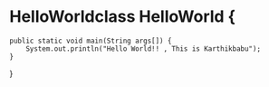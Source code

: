 # HelloWorldclass HelloWorld {
    public static void main(String args[]) {
        System.out.println("Hello World!! , This is Karthikbabu");
    }
}
